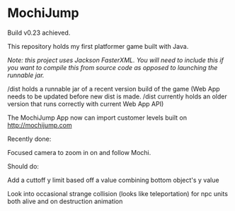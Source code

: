 # MochiJump
Build v0.23 achieved.

This repository holds my first platformer game built with Java.

*Note: this project uses Jackson FasterXML. You will need to include this if you want to compile this from source code as opposed to launching the runnable jar.*

/dist holds a runnable jar of a recent version build of the game (Web App needs to be updated before new dist is made. /dist currently holds an older version that runs correctly with current Web App API)

The MochiJump App now can import customer levels built on http://mochijump.com

Recently done:

Focused camera to zoom in on and follow Mochi.

Should do:

Add a cuttoff y limit based off a value combining bottom object's y value

Look into occasional strange collision (looks like teleportation) for npc units both alive and on destruction animation
